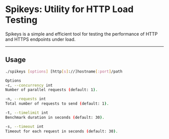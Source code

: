 # Spikeys: Utility for HTTP Load Testing

Spikeys is a simple and efficient tool for testing the performance of HTTP and HTTPS endpoints under load.

---

## **Usage**
```bash
./spikeys [options] [http[s]://]hostname[:port]/path

Options
-c, --concurrency int
Number of parallel requests (default: 1).

-n, --requests int
Total number of requests to send (default: 1).

-t, --timelimit int
Benchmark duration in seconds (default: 30).

-s, --timeout int
Timeout for each request in seconds (default: 30).

